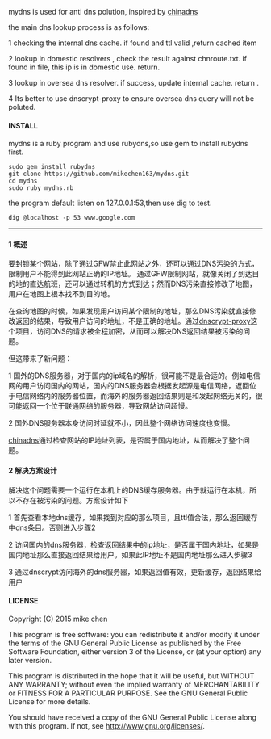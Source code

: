 mydns is used for anti dns polution, inspired by [chinadns](https://github.com/clowwindy/ChinaDNS)

the main dns lookup process is as follows:

 1 checking the internal dns cache.
   if found and ttl valid ,return cached item
   
 2 lookup in domestic resolvers , check the result against chnroute.txt. if found in file, this ip is in  domestic use. return. 
  
 3 lookup in oversea dns resolver. if success, update internal cache. return .
 
 4 Its better to use dnscrypt-proxy to ensure oversea dns query will not be poluted.
 
 
####  INSTALL
   
   mydns is a ruby program  and use rubydns,so use gem to install rubydns first.
   
    sudo gem install rubydns
    git clone https://github.com/mikechen163/mydns.git
    cd mydns
    sudo ruby mydns.rb

the program default listen on 127.0.0.1:53,then use dig to test.

    dig @localhost -p 53 www.google.com     
    
------------------------    
#### 1 概述

要封锁某个网站，除了通过GFW禁止此网站之外，还可以通过DNS污染的方式，限制用户不能得到此网站正确的IP地址。 通过GFW限制网站，就像关闭了到达目的地的直达航班，还可以通过转机的方式到达；然而DNS污染直接修改了地图，用户在地图上根本找不到目的地。

在查询地图的时候，如果发现用户访问某个限制的地址，那么DNS污染就直接修改返回的结果，导致用户访问的地址，不是正确的地址。通过[dnscrypt-proxy](https://github.com/jedisct1/dnscrypt-proxy/)这个项目，访问DNS的请求被全程加密，从而可以解决DNS返回结果被污染的问题。

但这带来了新问题：

1 国外的DNS服务器，对于国内的ip域名的解析，很可能不是最合适的。例如电信网的用户访问国内的网站，国内的DNS服务器会根据发起源是电信网络，返回位于电信网络内的服务器位置，而海外的服务器返回结果则是和发起网络无关的，很可能返回一个位于联通网络的服务器，导致网站访问超慢。

2 国外DNS服务器本身访问时延就不小，因此整个网络访问速度也变慢。

[chinadns](https://github.com/clowwindy/ChinaDNS)通过检查网站的IP地址列表，是否属于国内地址，从而解决了整个问题。

#### 2 解决方案设计

 解决这个问题需要一个运行在本机上的DNS缓存服务器。由于就运行在本机，所以不存在被污染的问题。方案设计如下
 
 1 首先查看本地dns缓存，如果找到对应的那么项目，且ttl值合法，那么返回缓存中dns条目。否则进入步骤2
 
 2 访问国内的dns服务器，检查返回结果中的ip地址，是否属于国内地址，如果是国内地址那么直接返回结果给用户。如果此IP地址不是国内地址那么进入步骤3
 
 3 通过dnscrypt访问海外的dns服务器，如果返回值有效，更新缓存，返回结果给用户

   
#### LICENSE

Copyright (C) 2015 mike chen

This program is free software: you can redistribute it and/or modify it under the terms of the GNU General Public License as published by the Free Software Foundation, either version 3 of the License, or (at your option) any later version.

This program is distributed in the hope that it will be useful, but WITHOUT ANY WARRANTY; without even the implied warranty of MERCHANTABILITY or FITNESS FOR A PARTICULAR PURPOSE. See the GNU General Public License for more details.

You should have received a copy of the GNU General Public License along with this program. If not, see http://www.gnu.org/licenses/.    